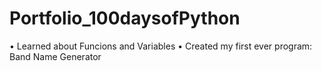 # Portfolio_100daysofPython


• Learned about Funcions and Variables
• Created my first ever program: Band Name Generator


